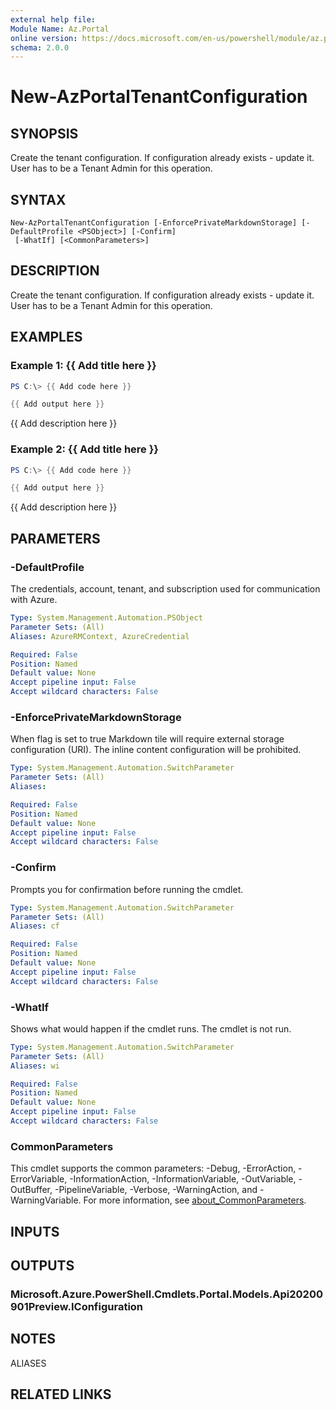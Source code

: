 ```yaml
---
external help file:
Module Name: Az.Portal
online version: https://docs.microsoft.com/en-us/powershell/module/az.portal/new-azportaltenantconfiguration
schema: 2.0.0
---
```


# New-AzPortalTenantConfiguration

## SYNOPSIS
Create the tenant configuration.
If configuration already exists - update it.
User has to be a Tenant Admin for this operation.

## SYNTAX

```
New-AzPortalTenantConfiguration [-EnforcePrivateMarkdownStorage] [-DefaultProfile <PSObject>] [-Confirm]
 [-WhatIf] [<CommonParameters>]
```

## DESCRIPTION
Create the tenant configuration.
If configuration already exists - update it.
User has to be a Tenant Admin for this operation.

## EXAMPLES

### Example 1: {{ Add title here }}
```powershell
PS C:\> {{ Add code here }}

{{ Add output here }}
```

{{ Add description here }}

### Example 2: {{ Add title here }}
```powershell
PS C:\> {{ Add code here }}

{{ Add output here }}
```

{{ Add description here }}

## PARAMETERS

### -DefaultProfile
The credentials, account, tenant, and subscription used for communication with Azure.

```yaml
Type: System.Management.Automation.PSObject
Parameter Sets: (All)
Aliases: AzureRMContext, AzureCredential

Required: False
Position: Named
Default value: None
Accept pipeline input: False
Accept wildcard characters: False
```

### -EnforcePrivateMarkdownStorage
When flag is set to true Markdown tile will require external storage configuration (URI).
The inline content configuration will be prohibited.

```yaml
Type: System.Management.Automation.SwitchParameter
Parameter Sets: (All)
Aliases:

Required: False
Position: Named
Default value: None
Accept pipeline input: False
Accept wildcard characters: False
```

### -Confirm
Prompts you for confirmation before running the cmdlet.

```yaml
Type: System.Management.Automation.SwitchParameter
Parameter Sets: (All)
Aliases: cf

Required: False
Position: Named
Default value: None
Accept pipeline input: False
Accept wildcard characters: False
```

### -WhatIf
Shows what would happen if the cmdlet runs.
The cmdlet is not run.

```yaml
Type: System.Management.Automation.SwitchParameter
Parameter Sets: (All)
Aliases: wi

Required: False
Position: Named
Default value: None
Accept pipeline input: False
Accept wildcard characters: False
```

### CommonParameters
This cmdlet supports the common parameters: -Debug, -ErrorAction, -ErrorVariable, -InformationAction, -InformationVariable, -OutVariable, -OutBuffer, -PipelineVariable, -Verbose, -WarningAction, and -WarningVariable. For more information, see [about_CommonParameters](http://go.microsoft.com/fwlink/?LinkID=113216).

## INPUTS

## OUTPUTS

### Microsoft.Azure.PowerShell.Cmdlets.Portal.Models.Api20200901Preview.IConfiguration

## NOTES

ALIASES

## RELATED LINKS

